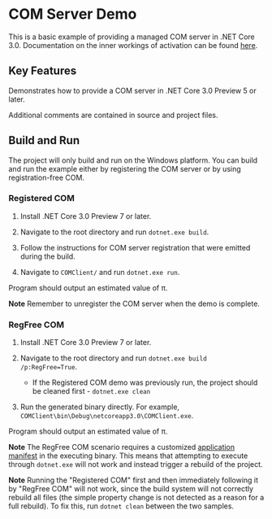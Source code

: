 COM Server Demo
================

This is a basic example of providing a managed COM server in .NET Core 3.0. Documentation on the inner workings of activation can be found [here](https://github.com/dotnet/core-setup/blob/master/Documentation/design-docs/COM-activation.md).

Key Features
------------

Demonstrates how to provide a COM server in .NET Core 3.0 Preview 5 or later.

Additional comments are contained in source and project files.

Build and Run
-------------

The project will only build and run on the Windows platform. You can build and run the example either by registering the COM server or by using registration-free COM.

### Registered COM ###

1) Install .NET Core 3.0 Preview 7 or later.

1) Navigate to the root directory and run `dotnet.exe build`.

1) Follow the instructions for COM server registration that were emitted during the build.

1) Navigate to `COMClient/` and run `dotnet.exe run`.

Program should output an estimated value of &#960;.

**Note** Remember to unregister the COM server when the demo is complete.

### RegFree COM ###

1) Install .NET Core 3.0 Preview 7 or later.

1) Navigate to the root directory and run `dotnet.exe build /p:RegFree=True`.

    - If the Registered COM demo was previously run, the project should be cleaned first - `dotnet.exe clean`

1) Run the generated binary directly. For example, `COMClient\bin\Debug\netcoreapp3.0\COMClient.exe`.

Program should output an estimated value of &#960;.

**Note** The RegFree COM scenario requires a customized [application manifest](https://docs.microsoft.com/windows/desktop/sbscs/manifests) in the executing binary. This means that attempting to execute through `dotnet.exe` will not work and instead trigger a rebuild of the project.

**Note** Running the "Registered COM" first and then immediately following it by "RegFree COM" will not work, since the build system will not correctly rebuild all files (the simple property change is not detected as a reason for a full rebuild). To fix this, run `dotnet clean` between the two samples.